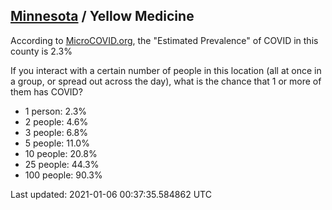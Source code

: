 
## [Minnesota](/united-states/minnesota) / Yellow Medicine

According to [MicroCOVID.org](http://microcovid.org),
the "Estimated Prevalence" of COVID in this county is 2.3%

If you interact with a certain number of people in this location
(all at once in a group, or spread out across the day), what is the chance that
1 or more of them has COVID?

- 1 person: 2.3%
- 2 people: 4.6%
- 3 people: 6.8%
- 5 people: 11.0%
- 10 people: 20.8%
- 25 people: 44.3%
- 100 people: 90.3%

Last updated: 2021-01-06 00:37:35.584862 UTC
